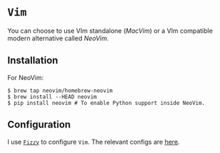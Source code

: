 # `Vim`

You can choose to use VIm standalone (*MacVim*) or a VIm compatible modern alternative called *NeoVim*.

## Installation

For NeoVim:

```ShellSession
$ brew tap neovim/homebrew-neovim
$ brew install --HEAD neovim
$ pip install neovim # To enable Python support inside NeoVim.
```

## Configuration

I use [`Fizzy`](https://github.com/alem0lars/fizzy) to configure `Vim`.
The relevant configs are [here](https://github.com/alem0lars/configs/tree/master/vim).
